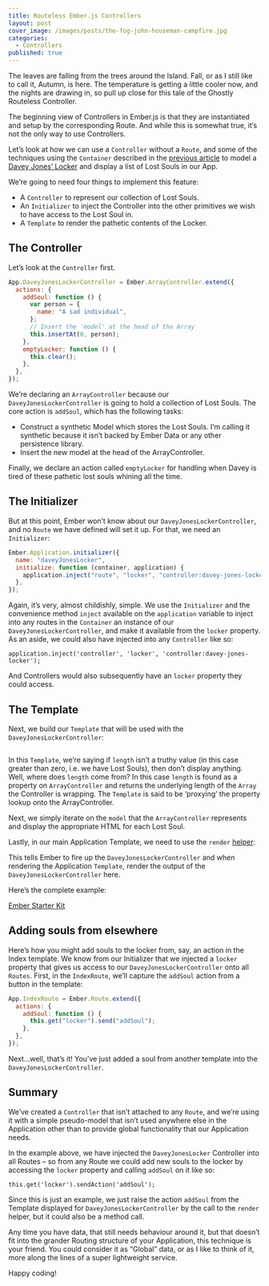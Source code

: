 ```yaml
---
title: Routeless Ember.js Controllers
layout: post
cover_image: /images/posts/the-fog-john-houseman-campfire.jpg
categories:
  - Controllers
published: true
---
```


The leaves are falling from the trees around the Island. Fall, or as I still like to call it, Autumn, is here. The temperature is getting a little cooler now, and the nights are drawing in, so pull up close for this tale of the Ghostly Routeless Controller.

<!--more-->

The beginning view of Controllers in Ember.js is that they are instantiated and setup by the corresponding Route. And while this is somewhat true, it&#8217;s not the only way to use Controllers.

Let&#8217;s look at how we can use a `Controller` without a `Route`, and some of the techniques using the `Container` described in the [previous article][1] to model a [Davey Jones&#8217; Locker][2] and display a list of Lost Souls in our App.

We&#8217;re going to need four things to implement this feature:

- A `Controller` to represent our collection of Lost Souls.
- An `Initializer` to inject the Controller into the other primitives we wish to have access to the Lost Soul in.
- A `Template` to render the pathetic contents of the Locker.

## The Controller

Let&#8217;s look at the `Controller` first.

```javascript
App.DaveyJonesLockerController = Ember.ArrayController.extend({
  actions: {
    addSoul: function () {
      var person = {
        name: "A sad individual",
      };
      // Insert the 'model' at the head of the Array
      this.insertAt(0, person);
    },
    emptyLocker: function () {
      this.clear();
    },
  },
});
```

We&#8217;re declaring an `ArrayController` because our `DaveyJonesLockerController` is going to hold a collection of Lost Souls. The core action is `addSoul`, which has the following tasks:

- Construct a synthetic Model which stores the Lost Souls. I&#8217;m calling it synthetic because it isn&#8217;t backed by Ember Data or any other persistence library.
- Insert the new model at the head of the ArrayController.

Finally, we declare an action called `emptyLocker` for handling when Davey is tired of these pathetic lost souls whining all the time.

## The Initializer

But at this point, Ember won&#8217;t know about our `DaveyJonesLockerController`, and no `Route` we have defined will set it up. For that, we need an `Initializer`:

```javascript
Ember.Application.initializer({
  name: "daveyJonesLocker",
  initialize: function (container, application) {
    application.inject("route", "locker", "controller:davey-jones-locker");
  },
});
```

Again, it&#8217;s very, almost childishly, simple. We use the `Initializer` and the convenience method `inject` available on the `application` variable to inject into any routes in the `Container` an instance of our `DaveyJonesLockerController`, and make it available from the `locker` property. As an aside, we could also have injected into any `Controller` like so:

`application.inject('controller', 'locker', 'controller:davey-jones-locker');`

And Controllers would also subsequently have an `locker` property they could access.

## The Template

Next, we build our `Template` that will be used with the `DaveyJonesLockerController`:

```html

```

In this `Template`, we&#8217;re saying if `length` isn&#8217;t a truthy value (in this case greater than zero, i.e. we have Lost Souls), then don&#8217;t display anything. Well, where does `length` come from? In this case `length` is found as a property on `ArrayController` and returns the underlying length of the `Array` the Controller is wrapping. The `Template` is said to be &#8216;proxying&#8217; the property lookup onto the ArrayController.

Next, we simply iterate on the `model` that the `ArrayController` represents and display the appropriate HTML for each Lost Soul.

Lastly, in our main Application Template, we need to use the `render` [helper][3]:

This tells Ember to fire up the `DaveyJonesLockerController` and when rendering the Application `Template`, render the output of the `DaveyJonesLockerController` here.

Here&#8217;s the complete example:

<a class="jsbin-embed" href="http://emberjs.jsbin.com/fubocuniquno/4/embed?output">Ember Starter Kit</a><script src="http://static.jsbin.com/js/embed.js"></script>

## Adding souls from elsewhere

Here&#8217;s how you might add souls to the locker from, say, an action in the Index template. We know from our Initializer that we injected a `locker` property that gives us access to our `DaveyJonesLockerController` onto all `Routes`. First, in the `IndexRoute`, we&#8217;ll capture the `addSoul` action from a button in the template:

```javascript
App.IndexRoute = Ember.Route.extend({
  actions: {
    addSoul: function () {
      this.get("locker").send("addSoul");
    },
  },
});
```

Next&#8230;well, that&#8217;s it! You&#8217;ve just added a soul from another template into the `DaveyJonesLockerController`.

## Summary

We&#8217;ve created a `Controller` that isn&#8217;t attached to any `Route`, and we&#8217;re using it with a simple pseudo-model that isn&#8217;t used anywhere else in the Application other than to provide global functionality that our Application needs.

In the example above, we have injected the `DaveyJonesLocker` Controller into all Routes &#8211; so from any Route we could add new souls to the locker by accessing the `locker` property and calling `addSoul` on it like so:

`this.get('locker').sendAction('addSoul');`

Since this is just an example, we just raise the action `addSoul` from the Template displayed for `DaveyJonesLockerController` by the call to the `render` helper, but it could also be a method call.

Any time you have data, that still needs behaviour around it, but that doesn&#8217;t fit into the grander Routing structure of your Application, this technique is your friend. You could consider it as &#8220;Global&#8221; data, or as I like to think of it, more along the lines of a super lightweight service.

Happy coding!

[1]: http://ember.zone/beginning-to-understand-the-ember-js-container/
[2]: http://en.wikipedia.org/wiki/Davy_Jones'_Locker
[3]: http://emberjs.com/guides/templates/rendering-with-helpers/#toc_comparison-table
